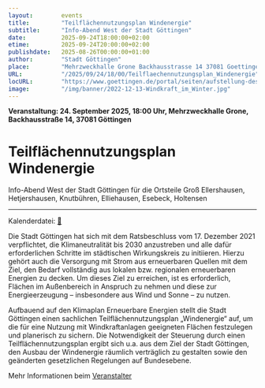 ```yaml
---
layout:        events
title:         "Teilflächennutzungsplan Windenergie"
subtitle:      "Info-Abend West der Stadt Göttingen"
date:          2025-09-24T18:00:00+02:00
etime:         2025-09-24T20:00:00+02:00
publishdate:   2025-08-26T00:00:00+01:00
author:        "Stadt Göttingen"
place:         "Mehrzweckhalle Grone Backhausstrasse 14 37081 Goettingen"
URL:           "/2025/09/24/18/00/Teilflaechennutzungsplan_Windenergie"
locURL:        "https://www.goettingen.de/portal/seiten/aufstellung-des-sachlichen-teilflaechennutzungsplans-windenergie--900001126-25480.html"
image:         "/img/banner/2022-12-13-Windkraft_im_Winter.jpg"
---
```


**Veranstaltung: 24. September 2025, 18:00 Uhr, Mehrzweckhalle Grone, Backhausstraße 14, 37081 Göttingen**

Teilflächennutzungsplan Windenergie
===========

Info-Abend West der Stadt Göttingen für die Ortsteile Groß Ellershausen, Hetjershausen, Knutbühren, Elliehausen, Esebeck, Holtensen

-----------


Kalenderdatei: [📆](/ics/2025-09-24_18-00_teilflaechennutzungsplan_windenergie.ics)

Die Stadt Göttingen hat sich mit dem Ratsbeschluss vom 17. Dezember 2021 verpflichtet, die Klimaneutralität bis 2030 anzustreben und alle dafür erforderlichen Schritte im städtischen Wirkungskreis zu initiieren. Hierzu gehört auch die Versorgung mit Strom aus erneuerbaren Quellen mit dem Ziel, den Bedarf vollständig aus lokalen bzw. regionalen erneuerbaren Energien zu decken. Um dieses Ziel zu erreichen, ist es erforderlich, Flächen im Außenbereich in Anspruch zu nehmen und diese zur Energieerzeugung – insbesondere aus Wind und Sonne – zu nutzen.

Aufbauend auf den Klimaplan Erneuerbare Energien stellt die Stadt Göttingen einen sachlichen Teilflächennutzungsplan „Windenergie“ auf, um die für eine Nutzung mit Windkraftanlagen geeigneten Flächen festzulegen und planerisch zu sichern. Die Notwendigkeit der Steuerung durch einen Teilflächennutzungsplan ergibt sich u.a. aus dem Ziel der Stadt Göttingen, den Ausbau der Windenergie räumlich verträglich zu gestalten sowie den geänderten gesetzlichen Regelungen auf Bundesebene.



Mehr Informationen beim [Veranstalter](https://www.goettingen.de/portal/seiten/aufstellung-des-sachlichen-teilflaechennutzungsplans-windenergie--900001126-25480.html)
